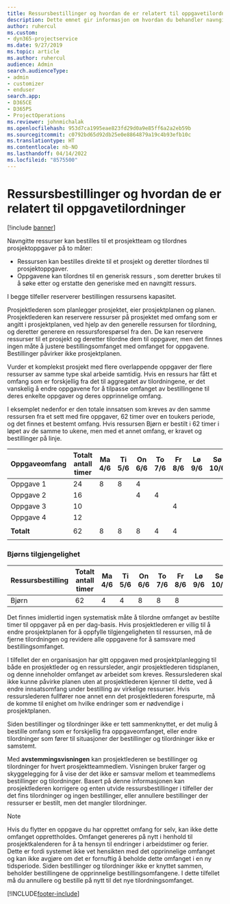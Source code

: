 ```yaml
---
title: Ressursbestillinger og hvordan de er relatert til oppgavetilordninger
description: Dette emnet gir informasjon om hvordan du behandler navngitte ressurser, ressursbestillinger og oppgavetilordninger, samt hvordan de er relatert til hverandre.
author: ruhercul
ms.custom:
- dyn365-projectservice
ms.date: 9/27/2019
ms.topic: article
ms.author: ruhercul
audience: Admin
search.audienceType:
- admin
- customizer
- enduser
search.app:
- D365CE
- D365PS
- ProjectOperations
ms.reviewer: johnmichalak
ms.openlocfilehash: 953d7ca1995eae823fd29d0a9e85ff6a2a2eb59b
ms.sourcegitcommit: c0792bd65d92db25e0e8864879a19c4b93efb10c
ms.translationtype: HT
ms.contentlocale: nb-NO
ms.lasthandoff: 04/14/2022
ms.locfileid: "8575500"
---
```

# <a name="resource-bookings-and-how-they-relate-to-task-assignments"></a>Ressursbestillinger og hvordan de er relatert til oppgavetilordninger

[!include [banner](../includes/psa-now-project-operations.md)]

Navngitte ressurser kan bestilles til et prosjektteam og tilordnes prosjektoppgaver på to måter:

- Ressursen kan bestilles direkte til et prosjekt og deretter tilordnes til prosjektoppgaver.
- Oppgavene kan tilordnes til en generisk ressurs , som deretter brukes til å søke etter og erstatte den generiske med en navngitt ressurs. 

I begge tilfeller reserverer bestillingen ressursens kapasitet.

Prosjektlederen som planlegger prosjektet, eier prosjektplanen og planen. Prosjektlederen kan reservere ressurser på prosjektet med omfang som er angitt i prosjektplanen, ved hjelp av den generelle ressursen for tilordning, og deretter generere en ressursforespørsel fra den. De kan reservere ressurser til et prosjekt og deretter tilordne dem til oppgaver, men det finnes ingen måte å justere bestillingsomfanget med omfanget for oppgavene. Bestillinger påvirker ikke prosjektplanen.

Vurder et komplekst prosjekt med flere overlappende oppgaver der flere ressurser av samme type skal arbeide samtidig. Hvis en ressurs har fått et omfang som er forskjellig fra det til aggregatet av tilordningene, er det vanskelig å endre oppgavene for å tilpasse omfanget av bestillingene til deres enkelte oppgaver og deres opprinnelige omfang.

I eksemplet nedenfor er den totale innsatsen som kreves av den samme ressursen fra et sett med fire oppgaver, 62 timer over en toukers periode, og det finnes et bestemt omfang. Hvis ressursen Bjørn er bestilt i 62 timer i løpet av de samme to ukene, men med et annet omfang, er kravet og bestillinger på linje.

| **Oppgaveomfang**    | **Totalt antall timer** | Ma 4/6 | Ti 5/6 | On 6/6 | To 7/6 | Fr 8/6 | Lø 9/6 | Sø 10/6 | Ma 11/6 | Ti 12/6 | On 13/6 | To 14/6 | Fr 15/6 |
|----------------------|-----------------|--------|--------|--------|--------|--------|--------|---------|---------|---------|---------|---------|---------|
| Oppgave 1               | 24              | 8      | 8      | 4      |        |        |        |         |         |         | 4       |         |         |
| Oppgave 2               | 16              |        |        | 4      | 4      |        |        |         | 8       |         |         |         |         |
| Oppgave 3               | 10              |        |        |        |        | 4      |        |         |         | 4       |         | 2       |         |
| Oppgave 4               | 12              |        |        |        |        |        |        |         |         |         | 4       |         | 8       |
|                      |                 |        |        |        |        |        |        |         |         |         |         |         |         |
| **Totalt**           | 62              | 8      | 8      | 8      | 4      | 4      |        |         | 8       | 4       | 8       | 2       | 8       |
|                      |                 |        |        |        |        |        |        |         |         |         |         |

### <a name="bobs-availability"></a>Bjørns tilgjengelighet
| **Ressursbestilling** | **Totalt antall timer** | Ma 4/6 | Ti 5/6 | On 6/6 | To 7/6 | Fr 8/6 | Lø 9/6 | Sø 10/6 | Ma 11/6 | Ti 12/6 | On 13/6 | To 14/6 | Fr 15/6 |
|------------------------|-----------------|--------|--------|--------|--------|--------|--------|---------|---------|---------|---------|---------|---------|
| Bjørn                    | 62              | 4      | 4      | 8      | 8      | 8      |        |         | 4       | 4       | 8       | 8       | 6       |

Det finnes imidlertid ingen systematisk måte å tilordne omfanget av bestilte timer til oppgaver på en per dag-basis. Hvis prosjektlederen er villig til å endre prosjektplanen for å oppfylle tilgjengeligheten til ressursen, må de fjerne tilordningen og revidere alle oppgavene for å samsvare med bestillingsomfanget.

I tilfellet der en organisasjon har gitt oppgaven med prosjektplanlegging til både en prosjektleder og en ressursleder, angir prosjektlederen tidsplanen, og denne inneholder omfanget av arbeidet som kreves. Ressurslederen skal ikke kunne påvirke planen uten at prosjektlederen kjenner til dette, ved å endre innsatsomfang under bestilling av virkelige ressurser. Hvis ressurslederen fullfører noe annet enn det prosjektlederen forespurte, må de komme til enighet om hvilke endringer som er nødvendige i prosjektplanen.

Siden bestillinger og tilordninger ikke er tett sammenknyttet, er det mulig å bestille omfang som er forskjellig fra oppgaveomfanget, eller endre tilordninger som fører til situasjoner der bestillinger og tilordninger ikke er samstemt.

Med **avstemmingsvisningen** kan prosjektlederen se bestillinger og tilordninger for hvert prosjektteammedlem. Visningen bruker farger og skyggelegging for å vise der det ikke er samsvar mellom et teammedlems bestillinger og tilordninger. Basert på denne informasjonen kan prosjektlederen korrigere og enten utvide ressursbestillinger i tilfeller der det fins tilordninger og ingen bestillinger, eller annullere bestillinger der ressurser er bestilt, men det mangler tilordninger.

> [!NOTE]
> Hvis du flytter en oppgave du har opprettet omfang for selv, kan ikke dette omfanget opprettholdes. Omfanget genereres på nytt i henhold til prosjektkalenderen for å ta hensyn til endringer i arbeidstimer og ferier. Dette er fordi systemet ikke vet hensikten med det opprinnelige omfanget og kan ikke avgjøre om det er fornuftig å beholde dette omfanget i en ny tidsperiode. Siden bestillinger og tilordninger ikke er knyttet sammen, beholder bestillingene de opprinnelige bestillingsomfangene. I dette tilfellet må du annullere og bestille på nytt til det nye tilordningsomfanget.



[!INCLUDE[footer-include](../includes/footer-banner.md)]
